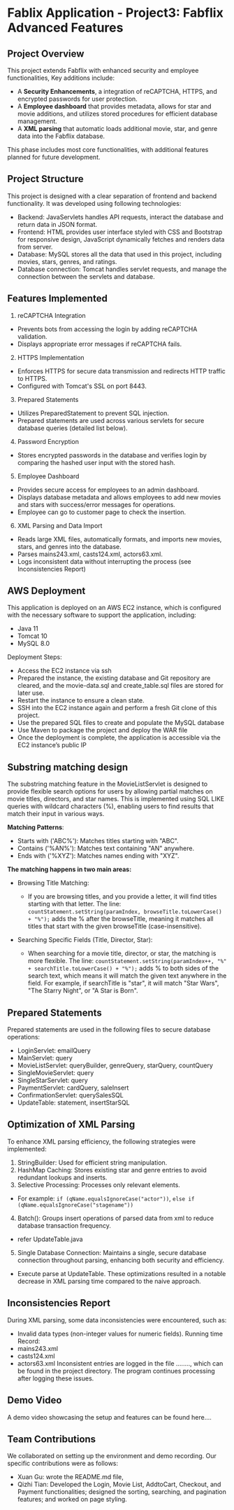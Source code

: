 # Fablix Application - Project3: Fabflix Advanced Features

## Project Overview
This project extends Fabflix with enhanced security and employee functionalities, Key additions include:
- A **Security Enhancements**, a integration of reCAPTCHA, HTTPS, and encrypted passwords for user protection.
- A **Employee dashboard** that provides metadata, allows for star and movie additions, and utilizes stored procedures for efficient database management.
- A **XML parsing** that automatic loads additional movie, star, and genre data into the Fabflix database.

This phase includes most core functionalities, with additional features planned for future development.

## Project Structure
This project is designed with a clear separation of frontend and backend functionality.
It was developed using following technologies:
- Backend: JavaServlets handles API requests, interact the database and return data in JSON format.
- Frontend: HTML provides user interface styled with CSS and Bootstrap for responsive design, JavaScript dynamically fetches and renders data from server.
- Database: MySQL stores all the data that used in this project, including movies, stars, genres, and ratings.
- Database connection: Tomcat handles servlet requests, and manage the connection between the servlets and database.

## Features Implemented
1. reCAPTCHA Integration
- Prevents bots from accessing the login by adding reCAPTCHA validation.
- Displays appropriate error messages if reCAPTCHA fails.
2. HTTPS Implementation
- Enforces HTTPS for secure data transmission and redirects HTTP traffic to HTTPS.
- Configured with Tomcat's SSL on port 8443.
3. Prepared Statements
- Utilizes PreparedStatement to prevent SQL injection.
- Prepared statements are used across various servlets for secure database queries (detailed list below).
4. Password Encryption
- Stores encrypted passwords in the database and verifies login by comparing the hashed user input with the stored hash.
5. Employee Dashboard
- Provides secure access for employees to an admin dashboard.
- Displays database metadata and allows employees to add new movies and stars with success/error messages for operations.
- Employee can go to customer page to check the insertion.
6. XML Parsing and Data Import
- Reads large XML files, automatically formats, and imports new movies, stars, and genres into the database.
- Parses mains243.xml, casts124.xml, actors63.xml.
- Logs inconsistent data without interrupting the process (see Inconsistencies Report)

## AWS Deployment
This application is deployed on an AWS EC2 instance, which is configured with the necessary software to support the application, including:
- Java 11
- Tomcat 10
- MySQL 8.0

Deployment Steps:
- Access the EC2 instance via ssh
- Prepared the instance, the existing database and Git repository are cleared, and the movie-data.sql and create_table.sql files are stored for later use.
- Restart the instance to ensure a clean state.
- SSH into the EC2 instance again and perform a fresh Git clone of this project.
- Use the prepared SQL files to create and populate the MySQL database
- Use Maven to package the project and deploy the WAR file
- Once the deployment is complete, the application is accessible via the EC2 instance’s public IP


## Substring matching design
The substring matching feature in the MovieListServlet is designed to provide flexible search options for users by allowing partial matches on movie titles, directors, and star names. This is implemented using SQL LIKE queries with wildcard characters (%), enabling users to find results that match their input in various ways.

**Matching Patterns**:
- Starts with ('ABC%'): Matches titles starting with "ABC".
- Contains ('%AN%'): Matches text containing "AN" anywhere.
- Ends with ('%XYZ'): Matches names ending with "XYZ".

**The matching happens in two main areas:**
- Browsing Title Matching:
  - If you are browsing titles, and you provide a letter, it will find titles starting with that letter.
  The line:
  `countStatement.setString(paramIndex, browseTitle.toLowerCase() + "%");`
  adds the % after the browseTitle, meaning it matches all titles that start with the given browseTitle (case-insensitive).
  
- Searching Specific Fields (Title, Director, Star):
  - When searching for a movie title, director, or star, the matching is more flexible.
  The line:
  `countStatement.setString(paramIndex++, "%" + searchTitle.toLowerCase() + "%");`
  adds % to both sides of the search text, which means it will match the given text anywhere in the field. For example, if searchTitle is "star", it will match "Star Wars", "The Starry Night", or "A Star is Born".

## Prepared Statements
Prepared statements are used in the following files to secure database operations:
- LoginServlet: emailQuery
- MainServlet: query
- MovieListServlet: queryBuilder, genreQuery, starQuery, countQuery
- SingleMovieServlet: query
- SingleStarServlet: query
- PaymentServlet: cardQuery, saleInsert
- ConfirmationServlet: querySalesSQL
- UpdateTable: statement, insertStarSQL

## Optimization of XML Parsing
To enhance XML parsing efficiency, the following strategies were implemented:
1. StringBuilder: Used for efficient string manipulation.
2. HashMap Caching: Stores existing star and genre entries to avoid redundant lookups and inserts.
3. Selective Processing: Processes only relevant elements.
- For example: `if (qName.equalsIgnoreCase("actor"))`, `else if (qName.equalsIgnoreCase("stagename"))`
4. Batch(): Groups insert operations of parsed data from xml to reduce database transaction frequency.
- refer UpdateTable.java
5. Single Database Connection: Maintains a single, secure database connection throughout parsing, enhancing both security and efficiency.
- Execute parse at UpdateTable.
These optimizations resulted in a notable decrease in XML parsing time compared to the naive approach.


## Inconsistencies Report
During XML parsing, some data inconsistencies were encountered, such as:
- Invalid data types (non-integer values for numeric fields).
Running time Record:
- mains243.xml
- casts124.xml
- actors63.xml
Inconsistent entries are logged in the file ........, which can be found in the project directory. The program continues processing after logging these issues.

## Demo Video
A demo video showcasing the setup and features can be found here....

## Team Contributions
We collaborated on setting up the environment and demo recording.
Our specific contributions were as follows:
- Xuan Gu: wrote the README.md file, 
- Qizhi Tian: Developed the Login, Movie List, AddtoCart, Checkout, and Payment functionalities; designed the sorting, searching, and pagination features; and worked on page styling.